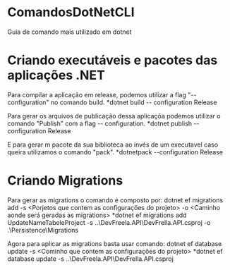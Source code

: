 # ComandosDotNetCLI
Guia de comando mais utilizado em dotnet

# Criando executáveis e pacotes das aplicações .NET

Para compilar a aplicação em release, podemos utilizar a flag "--configuration" no comando build.
 *dotnet build -- configuration Release

Para gerar os arquivos de publicação dessa aplicaçõa podemos utilizar o  comando "Publish" com a flag -- configuration.
 *dotnet publish --configuration Release

E para gerar m pacote da sua biblioteca ao invés de um executavel caso queira utilizamos o comando "pack".
 *dotnetpack --configuration Release


# Criando Migrations

Para gerar as migrations o comando é composto por: dotnet ef migrations add <nome que identifique a migration> -s <Porjetos que contem as configurações do projeto> -o <Caminho aonde será geradas as migrations>
 *dotnet ef migrations add UpdateNameTabeleProject -s ..\DevFreela.API\DevFrella.API.csproj -o .\Persistence\Migrations

Agora para aplicar as migrations basta usar comando: dotnet ef database update -s <Cominho que contem as configurações do projeto>
 *dotnet ef database update -s ..\DevFreela.API\DevFrella.API.csproj